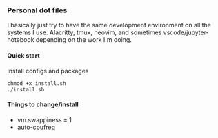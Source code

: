 ### Personal dot files
I basically just try to have the same development environment on all the systems I use. Alacritty,
tmux, neovim, and sometimes vscode/jupyter-notebook depending on the work I'm doing.

#### Quick start
Install configs and packages
```shell
chmod +x install.sh
./install.sh
```

#### Things to change/install
- vm.swappiness = 1
- auto-cpufreq
